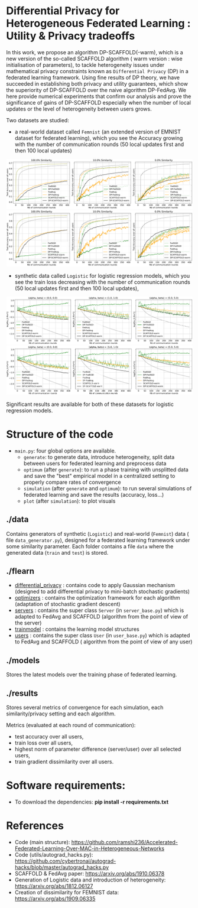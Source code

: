# **Differential Privacy for Heterogeneous Federated Learning : Utility \& Privacy tradeoffs**


In this work, we propose an algorithm DP-SCAFFOLD(-warm), which is a new version of the so-called SCAFFOLD algorithm (
warm version : wise initialisation of parameters), to tackle heterogeneity issues under mathematical privacy constraints
known as ``Differential Privacy`` (DP) in a federated learning framework. Using fine results of DP theory, we have
succeeded in establishing both privacy and utility guarantees, which show the superiority of DP-SCAFFOLD over the naive
algorithm DP-FedAvg. We here provide numerical experiments that confirm our analysis and prove the significance of gains
of DP-SCAFFOLD especially when the number of local updates or the level of heterogeneity between users grows.

Two datasets are studied:

- a real-world dataset called ``Femnist`` (an extended version of EMNIST dataset for federated learning), which you see
  the Accuracy growing with the number of communication rounds (50 local updates first and then 100 local updates) 

![image_femnist](pictures/femnist_accuracy_k_10-1.png)
![image_femnist](pictures/femnist_accuracy_k_20-1.png)

- synthetic data called ``Logistic`` for logistic regression models, which you see
  the train loss decreasing with the number of communication rounds (50 local updates first and then 100 local updates),

![image_logistic](pictures/logistic_loss_k_10-1.png)
![image_logistic](pictures/logistic_loss_k_20-1.png)

Significant results are available for both of these datasets for logistic regression models.

# Structure of the code

- `main.py`: four global options are available.
    - `generate`: to generate data, introduce heterogeneity, split data between users for federated learning and
      preprocess data
    - `optimum` (after `generate`): to run a phase training with unsplitted data and save the "best" empirical model in
      a centralized setting to properly compare rates of convergence
    - `simulation` (after `generate` and `optimum`): to run several simulations of federated learning and save the
      results (accuracy, loss...)
    - `plot` (after `simulation`): to plot visuals

## ./data

Contains generators of synthetic (`Logistic`) and real-world (`Femnist`) data (
file `data_generator.py`), designed for a federated learning framework under some similarity parameter. Each folder
contains a file `data` where the generated data (`train` and `test`) is stored.

## ./flearn

- [differential_privacy](flearn/differential_privacy) : contains code to apply Gaussian mechanism (designed to add
  differential privacy to mini-batch stochastic gradients)
- [optimizers](flearn/optimizers) : contains the optimization framework for each algorithm (adaptation of stochastic
  gradient descent)
- [servers](flearn/servers) : contains the super class `Server` (in `server_base.py`) which is adapted to FedAvg and
  SCAFFOLD (algorithm from the point of view of the server)
- [trainmodel](flearn/trainmodel) : contains the learning model structures
- [users](flearn/users) : contains the super class `User` (in `user_base.py`) which is adapted to FedAvg and SCAFFOLD (
  algorithm from the point of view of any user)

## ./models

Stores the latest models over the training phase of federated learning.

## ./results

Stores several metrics of convergence for each simulation, each similarity/privacy setting and each algorithm.

Metrics (evaluated at each round of communication):

- test accuracy over all users,
- train loss over all users,
- highest norm of parameter difference (server/user) over all selected users,
- train gradient dissimilarity over all users.

# Software requirements:

- To download the dependencies: **pip install -r requirements.txt**

# References

- Code (main structure): https://github.com/ramshi236/Accelerated-Federated-Learning-Over-MAC-in-Heterogeneous-Networks
- Code (utils/autograd_hacks.py): https://github.com/cybertronai/autograd-hacks/blob/master/autograd_hacks.py
- SCAFFOLD & FedAvg paper: https://arxiv.org/abs/1910.06378
- Generation of Logistic data and introduction of heterogeneity: https://arxiv.org/abs/1812.06127
- Creation of dissimilarity for FEMNIST data: https://arxiv.org/abs/1909.06335



